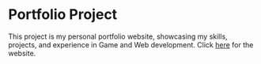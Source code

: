 # Portfolio Project

This project is my personal portfolio website, showcasing my skills, projects, and experience in Game and Web development. Click [here](https://jeffery-oa.vercel.app) for the website.
